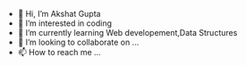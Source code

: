 - 👋 Hi, I’m Akshat Gupta
- 👀 I’m interested in coding
- 🌱 I’m currently learning Web developement,Data Structures
- 💞️ I’m looking to collaborate on ...
- 📫 How to reach me ...

<!---
akshatg2002/akshatg2002 is a ✨ special ✨ repository because its `README.md` (this file) appears on your GitHub profile.
You can click the Preview link to take a look at your changes.
--->
